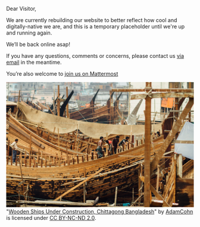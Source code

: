 Dear Visitor, 

We are currently rebuilding our website to better reflect how cool and digitally-native we are, and this is a temporary placeholder until we're up and running again.

We’ll be back online asap!

If you have any questions, comments or concerns, please contact us [via email](office@young-pirates.eu) in the meantime.

You’re also welcome to [join us on Mattermost](https://mattermost.european-pirateparty.eu/signup_user_complete/?id=o16bj18phtr75jxhmqd8h7qafw&sbr=su)


![Wooden Ships Under Construction, Chittagong Bangladesh](construction.jpg)
"[Wooden Ships Under Construction, Chittagong Bangladesh](https://www.flickr.com/photos/96142515@N00/48796499543)" by [AdamCohn](https://www.flickr.com/photos/96142515@N00) is licensed under [CC BY-NC-ND 2.0](https://creativecommons.org/licenses/by-nc-nd/2.0/?ref=openverse).
